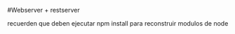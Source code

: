 #Webserver + restserver


recuerden que deben ejecutar 
    npm install 
para reconstruir modulos de node